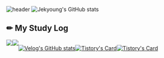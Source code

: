 ![header](https://capsule-render.vercel.app/api?type=waving&color=timeGradient&text=Welcome%20to%20Jekyoung's%20GitHub%20👋&animation=twinkling&fontSize=40&fontAlignY=50&fontAlign=50&height=180)
![Jekyoung's GitHub stats](https://github-readme-stats.vercel.app/api?username=best0611&include_all_commits=true&show_icons=true&theme=cobalt)

## ✏ My Study Log
<div style="display:flex; flex-direction:row;">
    <a href="https://velog.io/@best0611/posts">
        <img src="https://img.shields.io/badge/Velog-20c997?style=for-the-badge&logo=Vimeo&logoColor=white">
    </a>
    <a href="https://co-dult.tistory.com/">
        <img src="https://img.shields.io/badge/Tistory-000000?style=for-the-badge&logo=Tistory&logoColor=white"> 
    </a>
    
  [![Velog's GitHub stats](https://velog-readme-stats.vercel.app/api?name=best0611)](https://github.com/best0611/velog-readme-stats)

[![Tistory's Card](https://github-readme-tistory-card.vercel.app/api?name=co-dult&postId=default)](https://github.com/co-dult/github-readme-tistory-card)

  [![Tistory's Card](https://github-readme-tistory-card.vercel.app/api?name=co-dult)](https://co-dult.tistory.com/)

</div><br>
